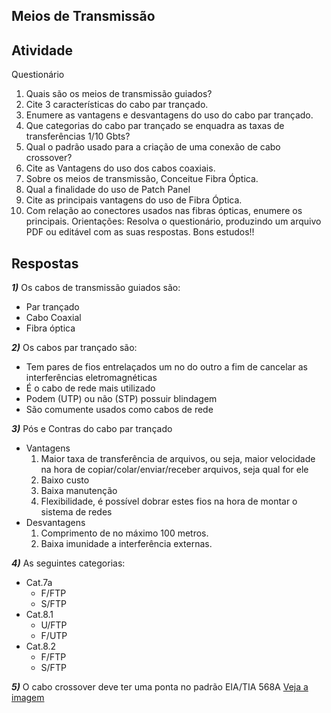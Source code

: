 ## Meios de Transmissão

## Atividade
Questionário
1) Quais são os meios de transmissão guiados?
2) Cite 3 características do cabo par trançado.
3) Enumere as vantagens e desvantagens do uso do cabo par trançado.
4) Que categorias do cabo par trançado se enquadra as taxas de transferências 1/10 Gbts?
5) Qual o padrão usado para a criação de uma conexão de cabo crossover?
6) Cite as Vantagens do uso dos cabos coaxiais.
7) Sobre os meios de transmissão, Conceitue Fibra Óptica.
8) Qual a finalidade do uso de Patch Panel
9) Cite as principais vantagens do uso de Fibra Óptica.
10) Com relação ao conectores usados nas fibras ópticas, enumere os principais.
Orientações: Resolva o questionário, produzindo um arquivo PDF ou editável com as suas respostas. Bons
estudos!!

## Respostas

_**1)**_ Os cabos de transmissão guiados são:
  - Par trançado
  - Cabo Coaxial
  - Fibra óptica

_**2)**_ Os cabos par trançado são:
  - Tem pares de fios entrelaçados um no do outro a fim de cancelar as interferências eletromagnéticas
  - É o cabo de rede mais utilizado
  - Podem (UTP) ou não (STP) possuir blindagem 
  - São comumente usados como cabos de rede
  
_**3)**_ Pós e Contras do cabo par trançado
  - Vantagens
    1. Maior taxa de transferência de arquivos, ou seja, maior velocidade na hora de copiar/colar/enviar/receber arquivos, seja qual for ele
    2. Baixo custo
    3. Baixa manutenção
    4. Flexibilidade, é possível dobrar estes fios na hora de montar o sistema de redes
  - Desvantagens
    1. Comprimento de no máximo 100 metros.
    2. Baixa imunidade a interferência externas.

_**4)**_ As seguintes categorias:
  - Cat.7a
    - F/FTP
    - S/FTP
  - Cat.8.1
    - U/FTP
    - F/UTP
  - Cat.8.2
    - F/FTP
    - S/FTP

_**5)**_ O cabo crossover deve ter uma ponta no padrão EIA/TIA 568A [Veja a imagem](https://www.infowester.com/img_art/tutcabo_7.jpg)

